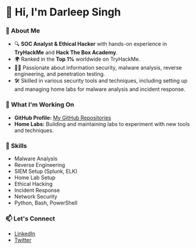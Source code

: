 # 👋 Hi, I'm Darleep Singh

### 🌟 About Me
- 🔍 **SOC Analyst & Ethical Hacker** with hands-on experience in **TryHackMe** and **Hack The Box Academy**.
- 🌍 Ranked in the **Top 1%** worldwide on TryHackMe.
- 🧑‍💻 Passionate about information security, malware analysis, reverse engineering, and penetration testing.
- 🛠️ Skilled in various security tools and techniques, including setting up and managing home labs for malware analysis and incident response.

### 💼 What I'm Working On
- **GitHub Profile:** [My GitHub Repositories]([https://github.com/darleep])
- **Home Labs:** Building and maintaining labs to experiment with new tools and techniques.

### 🚀 Skills
- Malware Analysis
- Reverse Engineering
- SIEM Setup (Splunk, ELK)
- Home Lab Setup
- Ethical Hacking
- Incident Response
- Network Security
- Python, Bash, PowerShell

### 📫 Let's Connect
- [LinkedIn](https://linkedin.com/in/darleepsingh)
- [Twitter](https://twitter.com/darleepsingh)
